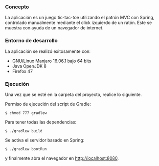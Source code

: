 ### Concepto
La aplicación es un juego tic-tac-toe utilizando el patrón MVC con Spring, controlado manualmente mediante el click izquierdo de un ratón. Este se muestra con ayuda de un navegador de internet.

### Entorno de desarrollo
La aplicación se realizó exitosamente con:
- GNU/Linux Manjaro 16.06.1 bajo 64 bits
- Java OpenJDK 8
- Firefox 47

### Ejecución
Una vez que se esté en la carpeta del proyecto, realice lo siguiente.

Permiso de ejecución del script de Gradle:
``` shell
$ chmod 777 gradlew
```

Para tener todas las dependencias:
```shell
$ ./gradlew build
```

Se activa el servidor basado en Spring:
```shell
$ ./gradlew bootRun
```
 y finalmente
abra el navegador en [http://localhost:8080](http://localhost:8080).
